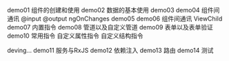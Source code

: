 
demo01 组件的创建和使用
demo02 数据的基本使用
demo03 demo04 组件间通讯 @input @output ngOnChanges
demo05 demo06 组件间通讯 ViewChild
demo07 内置指令
demo08 管道以及自定义管道
demo09 表单以及表单验证
demo10 常用指令 自定义属性指令 自定义结构指令

deving...
demo11 服务与RxJS
demo12 依赖注入
demo13 路由
demo14 测试